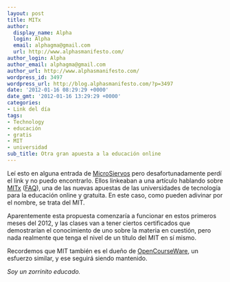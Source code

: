 ```yaml
---
layout: post
title: MITx
author:
  display_name: Alpha
  login: Alpha
  email: alphagma@gmail.com
  url: http://www.alphasmanifesto.com/
author_login: Alpha
author_email: alphagma@gmail.com
author_url: http://www.alphasmanifesto.com/
wordpress_id: 3497
wordpress_url: http://blog.alphasmanifesto.com/?p=3497
date: '2012-01-16 08:29:29 +0000'
date_gmt: '2012-01-16 13:29:29 +0000'
categories:
- Link del día
tags:
- Technology
- educación
- gratis
- MIT
- universidad
sub_title: Otra gran apuesta a la educación online
---
```


Leí esto en alguna entrada de [MicroSiervos](http://www.microsiervos.com/) pero desafortunadamente perdí el link y no puedo encontrarlo. Ellos linkeaban a una artículo hablando sobre [MITx](http://web.mit.edu/newsoffice/2011/mitx-education-initiative-1219.html) ([FAQ](http://web.mit.edu/newsoffice/2011/mitx-faq-1219.html)), una de las nuevas apuestas de las universidades de tecnología para la educación online y gratuita. En este caso, como pueden adivinar por el nombre, se trata del MIT.

Aparentemente esta propuesta comenzaría a funcionar en estos primeros meses del 2012, y las clases van a tener ciertos certificados que demostrarían el conocimiento de uno sobre la materia en cuestión, pero nada realmente que tenga el nivel de un título del MIT en sí mismo.

Recordemos que MIT también es el dueño de [OpenCourseWare](http://ocw.mit.edu), un esfuerzo similar, y ese seguirá siendo mantenido.

_Soy un zorrinito educado._
